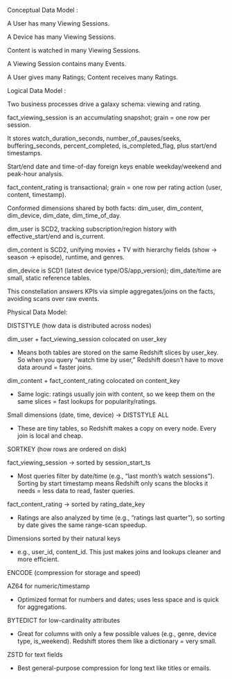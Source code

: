 Conceptual Data Model :


A User has many Viewing Sessions.

A Device has many Viewing Sessions.

Content is watched in many Viewing Sessions.

A Viewing Session contains many Events.

A User gives many Ratings; Content receives many Ratings.


Logical Data Model :


Two business processes drive a galaxy schema: viewing and rating.

fact_viewing_session is an accumulating snapshot; grain = one row per session.

It stores watch_duration_seconds, number_of_pauses/seeks, buffering_seconds, percent_completed, is_completed_flag, plus start/end timestamps.

Start/end date and time-of-day foreign keys enable weekday/weekend and peak-hour analysis.

fact_content_rating is transactional; grain = one row per rating action (user, content, timestamp).

Conformed dimensions shared by both facts: dim_user, dim_content, dim_device, dim_date, dim_time_of_day.

dim_user is SCD2, tracking subscription/region history with effective_start/end and is_current.

dim_content is SCD2, unifying movies + TV with hierarchy fields (show → season → episode), runtime, and genres.

dim_device is SCD1 (latest device type/OS/app_version); dim_date/time are small, static reference tables.

This constellation answers KPIs via simple aggregates/joins on the facts, avoiding scans over raw events.



Physical Data Model:



DISTSTYLE (how data is distributed across nodes)


dim_user + fact_viewing_session colocated on user_key

- Means both tables are stored on the same Redshift slices by user_key. So when you query “watch time by user,” Redshift doesn’t have to move data around = faster joins.

dim_content + fact_content_rating colocated on content_key
- Same logic: ratings usually join with content, so we keep them on the same slices = fast lookups for popularity/ratings.

Small dimensions (date, time, device) → DISTSTYLE ALL
- These are tiny tables, so Redshift makes a copy on every node. Every join is local and cheap.


SORTKEY (how rows are ordered on disk)

fact_viewing_session → sorted by session_start_ts
- Most queries filter by date/time (e.g., “last month’s watch sessions”). Sorting by start timestamp means Redshift only scans the blocks it needs = less data to read, faster queries.

fact_content_rating → sorted by rating_date_key
- Ratings are also analyzed by time (e.g., “ratings last quarter”), so sorting by date gives the same range-scan speedup.

Dimensions sorted by their natural keys
- e.g., user_id, content_id. This just makes joins and lookups cleaner and more efficient.


ENCODE (compression for storage and speed)

AZ64 for numeric/timestamp
- Optimized format for numbers and dates; uses less space and is quick for aggregations.

BYTEDICT for low-cardinality attributes
- Great for columns with only a few possible values (e.g., genre, device type, is_weekend). Redshift stores them like a dictionary = very small.

ZSTD for text fields
- Best general-purpose compression for long text like titles or emails.

